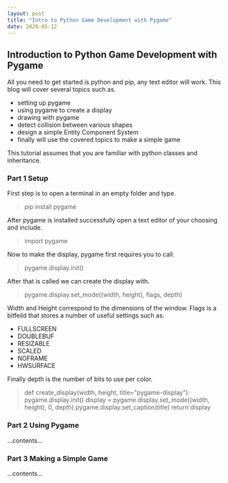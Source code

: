 ```yaml
---
layout: post
title: "Intro to Python Game Development with Pygame"
date: 2020-05-12
---
```


## Introduction to Python Game Development with Pygame 

All you need to get started is python and pip, any text editor will work. This blog will cover several topics
such as. 

* setting up pygame
* using pygame to create a display
* drawing with pygame
* detect collision between various shapes
* design a simple Entity Component System     
* finally will use the covered topics to make a simple game

This tutorial assumes that you are familiar with python classes and inheritance. 

### Part 1 Setup

First step is to open a terminal in an empty folder and type.

> pip install pygame

After pygame is installed successfully open a text editor of your choosing and include.

> import pygame    

Now to make the display, pygame first requires you to call.

> pygame.display.init()

After that is called we can create the display with.

> pygame.display.set_mode((width, height), flags, depth)

Width and Height correspond to the dimensions of the window.
Flags is a bitfeild that stores a number of useful settings such as.

* FULLSCREEN
* DOUBLEBUF
* RESIZABLE
* SCALED
* NOFRAME
* HWSURFACE

Finally depth is the number of bits to use per color. 

> def create_display(width, height, title="pygame-display"):
>   pygame.display.init()
>   display = pygame.display.set_mode((width, height), 0, depth)
>   pygame.display.set_caption(title)
>   return display

### Part 2 Using Pygame
...contents...

### Part 3 Making a Simple Game
...contents...